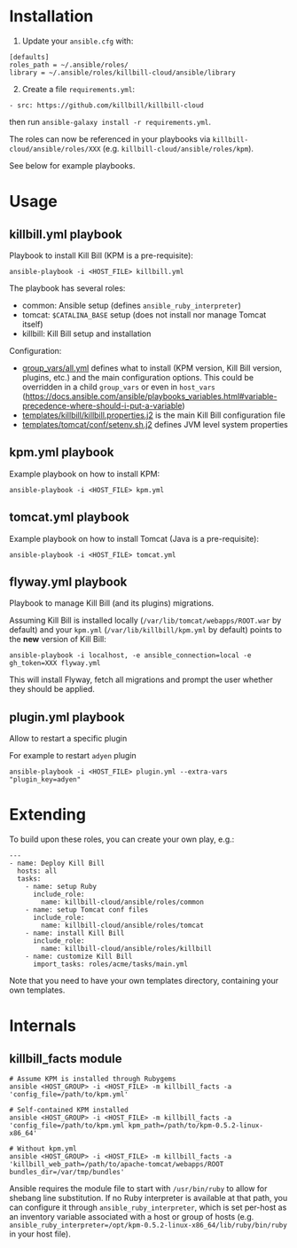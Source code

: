 # Installation

1. Update your `ansible.cfg` with:

```
[defaults]
roles_path = ~/.ansible/roles/
library = ~/.ansible/roles/killbill-cloud/ansible/library
```

2. Create a file `requirements.yml`:

```
- src: https://github.com/killbill/killbill-cloud
```

then run `ansible-galaxy install -r requirements.yml`.

The roles can now be referenced in your playbooks via `killbill-cloud/ansible/roles/XXX` (e.g. `killbill-cloud/ansible/roles/kpm`).

See below for example playbooks.

# Usage

## killbill.yml playbook

Playbook to install Kill Bill (KPM is a pre-requisite):

```
ansible-playbook -i <HOST_FILE> killbill.yml
```

The playbook has several roles:

* common: Ansible setup (defines `ansible_ruby_interpreter`)
* tomcat: `$CATALINA_BASE` setup (does not install nor manage Tomcat itself)
* killbill: Kill Bill setup and installation

Configuration:

* [group_vars/all.yml](group_vars/all.yml) defines what to install (KPM version, Kill Bill version, plugins, etc.) and the main configuration options. This could be overridden in a child `group_vars` or even in `host_vars` (https://docs.ansible.com/ansible/playbooks_variables.html#variable-precedence-where-should-i-put-a-variable)
* [templates/killbill/killbill.properties.j2](templates/killbill/killbill.properties.j2) is the main Kill Bill configuration file
* [templates/tomcat/conf/setenv.sh.j2](templates/tomcat/conf/setenv.sh.j2) defines JVM level system properties

## kpm.yml playbook

Example playbook on how to install KPM:

```
ansible-playbook -i <HOST_FILE> kpm.yml
```

## tomcat.yml playbook

Example playbook on how to install Tomcat (Java is a pre-requisite):

```
ansible-playbook -i <HOST_FILE> tomcat.yml
```

## flyway.yml playbook

Playbook to manage Kill Bill (and its plugins) migrations.

Assuming Kill Bill is installed locally (`/var/lib/tomcat/webapps/ROOT.war` by default) and your `kpm.yml` (`/var/lib/killbill/kpm.yml` by default) points to the **new** version of Kill Bill:

```
ansible-playbook -i localhost, -e ansible_connection=local -e gh_token=XXX flyway.yml
```

This will install Flyway, fetch all migrations and prompt the user whether they should be applied.

## plugin.yml playbook

Allow to restart a specific plugin

For example to restart `adyen` plugin
```
ansible-playbook -i <HOST_FILE> plugin.yml --extra-vars "plugin_key=adyen"
```

# Extending

To build upon these roles, you can create your own play, e.g.:

```
---
- name: Deploy Kill Bill
  hosts: all
  tasks:
    - name: setup Ruby
      include_role:
        name: killbill-cloud/ansible/roles/common
    - name: setup Tomcat conf files
      include_role:
        name: killbill-cloud/ansible/roles/tomcat
    - name: install Kill Bill
      include_role:
        name: killbill-cloud/ansible/roles/killbill
    - name: customize Kill Bill
      import_tasks: roles/acme/tasks/main.yml
```

Note that you need to have your own templates directory, containing your own templates.

# Internals

## killbill_facts module

```
# Assume KPM is installed through Rubygems
ansible <HOST_GROUP> -i <HOST_FILE> -m killbill_facts -a 'config_file=/path/to/kpm.yml'

# Self-contained KPM installed
ansible <HOST_GROUP> -i <HOST_FILE> -m killbill_facts -a 'config_file=/path/to/kpm.yml kpm_path=/path/to/kpm-0.5.2-linux-x86_64'

# Without kpm.yml
ansible <HOST_GROUP> -i <HOST_FILE> -m killbill_facts -a 'killbill_web_path=/path/to/apache-tomcat/webapps/ROOT bundles_dir=/var/tmp/bundles'
```

Ansible requires the module file to start with `/usr/bin/ruby` to allow for shebang line substitution. If no Ruby interpreter is available at that path, you can configure it through `ansible_ruby_interpreter`, which is set per-host as an inventory variable associated with a host or group of hosts (e.g. `ansible_ruby_interpreter=/opt/kpm-0.5.2-linux-x86_64/lib/ruby/bin/ruby` in your host file).
